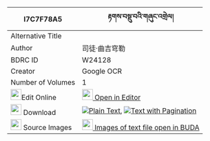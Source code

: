 |I7C7F78A5|རྟགས་བསྡུ་བའི་གཞུང་འགྲེལ། 
| --- | --- 
|Alternative Title |
|Author| 司徒·曲吉穹勒
|BDRC ID | W24128
|Creator | Google OCR
|Number of Volumes| 1
|<img width="25" src="https://img.icons8.com/color/25/000000/edit-property.png">Edit Online| [<img width="25" src="https://avatars.githubusercontent.com/u/45091458?s=200&v=4"> Open in Editor](http://editor.openpecha.org/I7C7F78A5)
|<img width="25" src="https://img.icons8.com/fluent/48/000000/download-2.png"/>  Download | [![](https://img.icons8.com/color/20/000000/txt.png)Plain Text](https://github.com/Openpecha/I7C7F78A5/releases/download/v1/tak_duwa_i_shyungdrel_plain_I7C7F78A5.zip), [![](https://img.icons8.com/color/20/000000/txt.png)Text with Pagination](https://github.com/Openpecha/I7C7F78A5/releases/download/v1/tak_duwa_i_shyungdrel_pages_I7C7F78A5.zip)
|<img width="25" src="https://img.icons8.com/plasticine/100/000000/pictures-folder.png"/>  Source Images | [<img width="25" src="https://library.bdrc.io/icons/BUDA-small.svg"> Images of text file open in BUDA](https://library.bdrc.io/show/bdr:W24128)